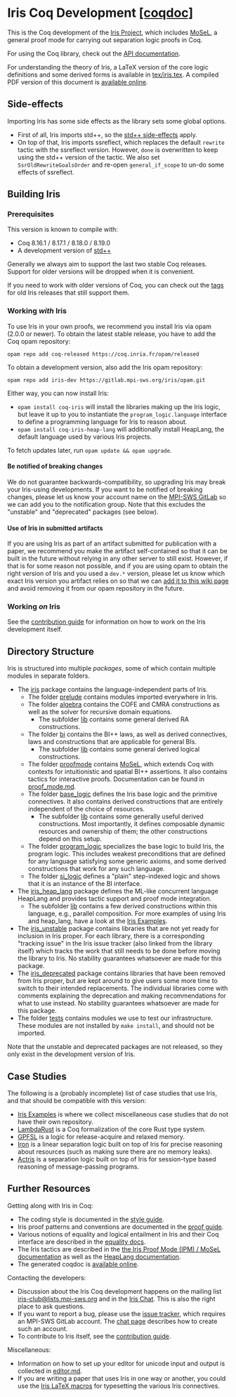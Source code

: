 # Iris Coq Development [[coqdoc]](https://plv.mpi-sws.org/coqdoc/iris/)

This is the Coq development of the [Iris Project](http://iris-project.org),
which includes [MoSeL](http://iris-project.org/mosel/), a general proof mode
for carrying out separation logic proofs in Coq.

For using the Coq library, check out the
[API documentation](https://plv.mpi-sws.org/coqdoc/iris/).

For understanding the theory of Iris, a LaTeX version of the core logic
definitions and some derived forms is available in
[tex/iris.tex](tex/iris.tex).  A compiled PDF version of this document is
[available online](http://plv.mpi-sws.org/iris/appendix-3.4.pdf).

## Side-effects

Importing Iris has some side effects as the library sets some global options.

* First of all, Iris imports std++, so the
  [std++ side-effects](https://gitlab.mpi-sws.org/iris/stdpp/#side-effects)
  apply.
* On top of that, Iris imports ssreflect, which replaces the default `rewrite`
  tactic with the ssreflect version. However, `done` is overwritten to keep
  using the std++ version of the tactic.  We also set `SsrOldRewriteGoalsOrder`
  and re-open `general_if_scope` to un-do some effects of ssreflect.

## Building Iris

### Prerequisites

This version is known to compile with:

 - Coq 8.16.1 / 8.17.1 / 8.18.0 / 8.19.0
 - A development version of [std++](https://gitlab.mpi-sws.org/iris/stdpp)

Generally we always aim to support the last two stable Coq releases. Support for
older versions will be dropped when it is convenient.

If you need to work with older versions of Coq, you can check out the
[tags](https://gitlab.mpi-sws.org/iris/iris/-/tags) for old Iris releases that
still support them.

### Working *with* Iris

To use Iris in your own proofs, we recommend you install Iris via opam (2.0.0 or
newer).  To obtain the latest stable release, you have to add the Coq opam
repository:

    opam repo add coq-released https://coq.inria.fr/opam/released

To obtain a development version, also add the Iris opam repository:

    opam repo add iris-dev https://gitlab.mpi-sws.org/iris/opam.git

Either way, you can now install Iris:
- `opam install coq-iris` will install the libraries making up the Iris logic,
  but leave it up to you to instantiate the `program_logic.language` interface
  to define a programming language for Iris to reason about.
- `opam install coq-iris-heap-lang` will additionally install HeapLang, the
  default language used by various Iris projects.

To fetch updates later, run `opam update && opam upgrade`.

#### Be notified of breaking changes

We do not guarantee backwards-compatibility, so upgrading Iris may break your
Iris-using developments.  If you want to be notified of breaking changes, please
let us know your account name on the
[MPI-SWS GitLab](https://gitlab.mpi-sws.org/) so we can add you to the
notification group.  Note that this excludes the "unstable" and "deprecated"
packages (see below).

#### Use of Iris in submitted artifacts

If you are using Iris as part of an artifact submitted for publication with a
paper, we recommend you make the artifact self-contained so that it can be built
in the future without relying in any other server to still exist. However, if
that is for some reason not possible, and if you are using opam to obtain the
right version of Iris and you used a `dev.*` version, please let us know which
exact Iris version you artifact relies on so that we can
[add it to this wiki page](https://gitlab.mpi-sws.org/iris/iris/-/wikis/Pinned-Iris-package-versions)
and avoid removing it from our opam repository in the future.

### Working *on* Iris

See the [contribution guide](CONTRIBUTING.md) for information on how to work on
the Iris development itself.

## Directory Structure

Iris is structured into multiple *packages*, some of which contain multiple
modules in separate folders.

* The [iris](iris) package contains the language-independent parts of Iris.
  + The folder [prelude](iris/prelude) contains modules imported everywhere in
    Iris.
  + The folder [algebra](iris/algebra) contains the COFE and CMRA
    constructions as well as the solver for recursive domain equations.
    - The subfolder [lib](iris/algebra/lib) contains some general derived RA
      constructions.
  + The folder [bi](iris/bi) contains the BI++ laws, as well as derived
    connectives, laws and constructions that are applicable for general BIs.
    - The subfolder [lib](iris/bi/lib) contains some general derived logical
      constructions.
  + The folder [proofmode](iris/proofmode) contains
    [MoSeL](http://iris-project.org/mosel/), which extends Coq with contexts for
    intuitionistic and spatial BI++ assertions. It also contains tactics for
    interactive proofs. Documentation can be found in
    [proof_mode.md](docs/proof_mode.md).
  + The folder [base_logic](iris/base_logic) defines the Iris base logic and
    the primitive connectives.  It also contains derived constructions that are
    entirely independent of the choice of resources.
    - The subfolder [lib](iris/base_logic/lib) contains some generally useful
      derived constructions.  Most importantly, it defines composable
      dynamic resources and ownership of them; the other constructions depend
      on this setup.
  + The folder [program_logic](iris/program_logic) specializes the base logic
    to build Iris, the program logic.   This includes weakest preconditions that
    are defined for any language satisfying some generic axioms, and some derived
    constructions that work for any such language.
  + The folder [si_logic](iris/si_logic) defines a "plain" step-indexed logic
    and shows that it is an instance of the BI interface.
* The [iris_heap_lang](iris_heap_lang) package defines the ML-like concurrent
  language HeapLang and provides tactic support and proof mode integration.
  + The subfolder [lib](iris_heap_lang/lib) contains a few derived
    constructions within this language, e.g., parallel composition.
    For more examples of using Iris and heap_lang, have a look at the
    [Iris Examples](https://gitlab.mpi-sws.org/iris/examples).
* The [iris_unstable](iris_unstable) package contains libraries that are not yet
  ready for inclusion in Iris proper. For each library, there is a corresponding
  "tracking issue" in the Iris issue tracker (also linked from the library
  itself) which tracks the work that still needs to be done before moving the
  library to Iris. No stability guarantees whatsoever are made for this package.
* The [iris_deprecated](iris_deprecated) package contains libraries that have been
  removed from Iris proper, but are kept around to give users some more time to
  switch to their intended replacements. The individual libraries come with comments
  explaining the deprecation and making recommendations for what to use
  instead. No stability guarantees whatsoever are made for this package.
* The folder [tests](tests) contains modules we use to test our
  infrastructure. These modules are not installed by `make install`, and should
  not be imported.

Note that the unstable and deprecated packages are not released, so they only
exist in the development version of Iris.

## Case Studies

The following is a (probably incomplete) list of case studies that use Iris, and
that should be compatible with this version:

* [Iris Examples](https://gitlab.mpi-sws.org/iris/examples) is where we
  collect miscellaneous case studies that do not have their own repository.
* [LambdaRust](https://gitlab.mpi-sws.org/iris/lambda-rust) is a Coq
  formalization of the core Rust type system.
* [GPFSL](https://gitlab.mpi-sws.org/iris/gpfsl) is a logic for release-acquire
  and relaxed memory.
* [Iron](https://gitlab.mpi-sws.org/iris/iron) is a linear separation logic
  built on top of Iris for precise reasoning about resources (such as making
  sure there are no memory leaks).
* [Actris](https://gitlab.mpi-sws.org/iris/actris) is a separation logic
  built on top of Iris for session-type based reasoning of message-passing
  programs.

## Further Resources

Getting along with Iris in Coq:

* The coding style is documented in the [style guide](docs/style_guide.md).
* Iris proof patterns and conventions are documented in the
  [proof guide](docs/proof_guide.md).
* Various notions of equality and logical entailment in Iris and their Coq
  interface are described in the
  [equality docs](docs/equalities_and_entailments.md).
* The Iris tactics are described in the
  [the Iris Proof Mode (IPM) / MoSeL documentation](docs/proof_mode.md) as well as the
  [HeapLang documentation](docs/heap_lang.md).
* The generated coqdoc is [available online](https://plv.mpi-sws.org/coqdoc/iris/).

Contacting the developers:

* Discussion about the Iris Coq development happens on the mailing list
  [iris-club@lists.mpi-sws.org](https://lists.mpi-sws.org/listinfo/iris-club)
  and in the [Iris Chat](https://iris-project.org/chat.html).  This is also the
  right place to ask questions.
* If you want to report a bug, please use the
  [issue tracker](https://gitlab.mpi-sws.org/iris/iris/issues), which requires
  an MPI-SWS GitLab account. The [chat page](https://iris-project.org/chat.html)
  describes how to create such an account.
* To contribute to Iris itself, see the [contribution guide](CONTRIBUTING.md).

Miscellaneous:

* Information on how to set up your editor for unicode input and output is
  collected in [editor.md](docs/editor.md).
* If you are writing a paper that uses Iris in one way or another, you could use
  the [Iris LaTeX macros](tex/iris.sty) for typesetting the various Iris
  connectives.
